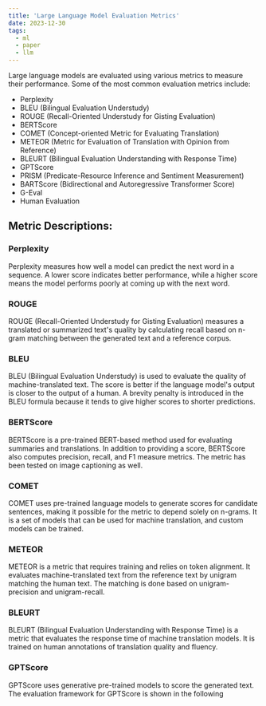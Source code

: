 ```yaml
---
title: 'Large Language Model Evaluation Metrics'
date: 2023-12-30
tags:
  - ml
  - paper
  - llm
---
```


Large language models are evaluated using various metrics to measure their performance. Some of the most common evaluation metrics include:

- Perplexity
- BLEU (Bilingual Evaluation Understudy)
- ROUGE (Recall-Oriented Understudy for Gisting Evaluation)
- BERTScore
- COMET (Concept-oriented Metric for Evaluating Translation)
- METEOR (Metric for Evaluation of Translation with Opinion from Reference)
- BLEURT (Bilingual Evaluation Understanding with Response Time)
- GPTScore
- PRISM (Predicate-Resource Inference and Sentiment Measurement)
- BARTScore (Bidirectional and Autoregressive Transformer Score)
- G-Eval
- Human Evaluation

## Metric Descriptions:

### Perplexity
Perplexity measures how well a model can predict the next word in a sequence. A lower score indicates better performance, while a higher score means the model performs poorly at coming up with the next word.

### ROUGE
ROUGE (Recall-Oriented Understudy for Gisting Evaluation) measures a translated or summarized text's quality by calculating recall based on n-gram matching between the generated text and a reference corpus.

### BLEU
BLEU (Bilingual Evaluation Understudy) is used to evaluate the quality of machine-translated text. The score is better if the language model's output is closer to the output of a human. A brevity penalty is introduced in the BLEU formula because it tends to give higher scores to shorter predictions.

### BERTScore
BERTScore is a pre-trained BERT-based method used for evaluating summaries and translations. In addition to providing a score, BERTScore also computes precision, recall, and F1 measure metrics. The metric has been tested on image captioning as well.

### COMET
COMET uses pre-trained language models to generate scores for candidate sentences, making it possible for the metric to depend solely on n-grams. It is a set of models that can be used for machine translation, and custom models can be trained.

### METEOR
METEOR is a metric that requires training and relies on token alignment. It evaluates machine-translated text from the reference text by unigram matching the human text. The matching is done based on unigram-precision and unigram-recall.

### BLEURT
BLEURT (Bilingual Evaluation Understanding with Response Time) is a metric that evaluates the response time of machine translation models. It is trained on human annotations of translation quality and fluency.

### GPTScore
GPTScore uses generative pre-trained models to score the generated text. The evaluation framework for GPTScore is shown in the following
